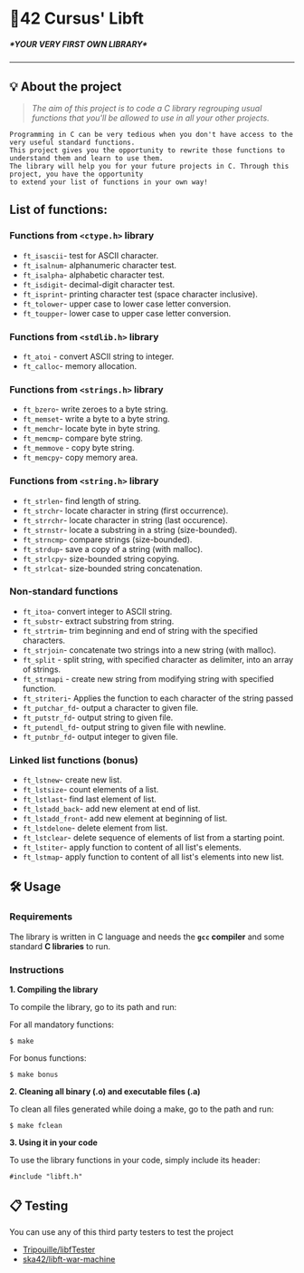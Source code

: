 #  🚀42 Cursus' Libft

##### ***YOUR VERY FIRST OWN LIBRARY\***

------

## 💡 About the project

> *The aim of this project is to code a C library regrouping usual functions that you'll be allowed to use in all your other projects.*

```
Programming in C can be very tedious when you don't have access to the very useful standard functions.
This project gives you the opportunity to rewrite those functions to understand them and learn to use them.
The library will help you for your future projects in C. Through this project, you have the opportunity
to extend your list of functions in your own way!
```

## List of functions:

### Functions from `<ctype.h>` library

- `ft_isascii`- test for ASCII character.
- `ft_isalnum`- alphanumeric character test.
- `ft_isalpha`- alphabetic character test.
- `ft_isdigit`- decimal-digit character test.
- `ft_isprint`- printing character test (space character inclusive).
- `ft_tolower`- upper case to lower case letter conversion.
- `ft_toupper`- lower case to upper case letter conversion.

### Functions from `<stdlib.h>` library

- `ft_atoi` - convert ASCII string to integer.
- `ft_calloc`- memory allocation.

### Functions from `<strings.h>` library

- `ft_bzero`- write zeroes to a byte string.
- `ft_memset`- write a byte to a byte string.
- `ft_memchr`- locate byte in byte string.
- `ft_memcmp`- compare byte string.
- `ft_memmove` - copy byte string.
- `ft_memcpy`- copy memory area.

### Functions from `<string.h>` library

- `ft_strlen`- find length of string.
- `ft_strchr`- locate character in string (first occurrence).
- `ft_strrchr`- locate character in string (last occurence).
- `ft_strnstr`- locate a substring in a string (size-bounded).
- `ft_strncmp`- compare strings (size-bounded).
- `ft_strdup`- save a copy of a string (with malloc).
- `ft_strlcpy`- size-bounded string copying.
- `ft_strlcat`- size-bounded string concatenation.

### Non-standard functions

- `ft_itoa`- convert integer to ASCII string.
- `ft_substr`- extract substring from string.
- `ft_strtrim`- trim beginning and end of string with the specified characters.
- `ft_strjoin`- concatenate two strings into a new string (with malloc).
- `ft_split` - split string, with specified character as delimiter, into an array of strings.
- `ft_strmapi` - create new string from modifying string with specified function.
- `ft_striteri`- Applies the function to each character of the string passed
- `ft_putchar_fd`- output a character to given file.
- `ft_putstr_fd`- output string to given file.
- `ft_putendl_fd`- output string to given file with newline.
- `ft_putnbr_fd`- output integer to given file.

### Linked list functions (bonus)

- `ft_lstnew`- create new list.
- `ft_lstsize`- count elements of a list.
- `ft_lstlast`- find last element of list.
- `ft_lstadd_back`- add new element at end of list.
- `ft_lstadd_front`- add new element at beginning of list.
- `ft_lstdelone`- delete element from list.
- `ft_lstclear`- delete sequence of elements of list from a starting point.
- `ft_lstiter`- apply function to content of all list's elements.
- `ft_lstmap`- apply function to content of all list's elements into new list.

## 🛠️ Usage

### Requirements

The library is written in C language and needs the **`gcc` compiler** and some standard **C libraries** to run.

### Instructions

**1. Compiling the library**

To compile the library, go to its path and run:

For all mandatory functions:

```
$ make
```

For bonus functions:

```
$ make bonus
```

**2. Cleaning all binary (.o) and executable files (.a)**

To clean all files generated while doing a make, go to the path and run:

```
$ make fclean
```

**3. Using it in your code**

To use the library functions in your code, simply include its header:

```
#include "libft.h"
```

## 📋 Testing

You can use any of this third party testers to test the project

- [Tripouille/libfTester](https://github.com/Tripouille/libftTester)
- [ska42/libft-war-machine](https://github.com/ska42/libft-war-machine)
